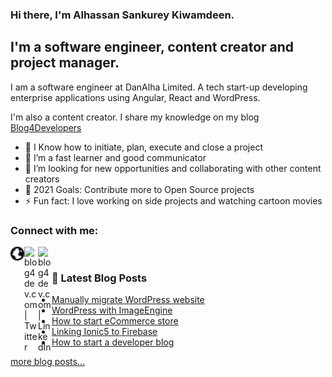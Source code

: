 ### Hi there, I'm Alhassan Sankurey Kiwamdeen.

## I'm a software engineer, content creator and project manager.

I am a software engineer at DanAlha Limited. A tech start-up developing enterprise applications 
using Angular, React and WordPress.

I'm also a content creator. I share my knowledge on my blog [Blog4Developers](https://www.blog4dev.com/)


- 🔭 I Know how to initiate, plan, execute and close a project
- 🌱 I’m a fast learner and good communicator
- 👯 I’m looking for new opportunities and collaborating with other content creators
- 🥅 2021 Goals: Contribute more to Open Source projects
- ⚡ Fun fact: I love working on side projects and watching cartoon movies

### Connect with me:

[<img align="left" alt="blog4dev.com" width="22px" src="https://raw.githubusercontent.com/iconic/open-iconic/master/svg/globe.svg" />](https://www.blog4dev.com/)
[<img align="left" alt="blog4dev.com | Twitter" width="22px" src="https://cdn.jsdelivr.net/npm/simple-icons@v3/icons/twitter.svg" />](https://twitter.com/akiwams)
[<img align="left" alt="blog4dev.com | LinkedIn" width="22px" src="https://cdn.jsdelivr.net/npm/simple-icons@v3/icons/linkedin.svg" />](https://www.linkedin.com/in/alhassan-kiwamdeen-56a144102/)
<br />

### 📕 Latest Blog Posts

- [Manually migrate WordPress website](https://www.blog4dev.com/wordpress-migration/)
- [WordPress with ImageEngine](https://www.blog4dev.com/getting-started-with-wordpress-and-imageengine/)
- [How to start eCommerce store](https://www.blog4dev.com/astra-woocommerce/)
- [Linking Ionic5 to Firebase](https://www.blog4dev.com/ionic-firebase-communication/)
- [How to start a developer blog](https://www.blog4dev.com/blogging/)

[more blog posts...](https://www.blog4dev.com/)
